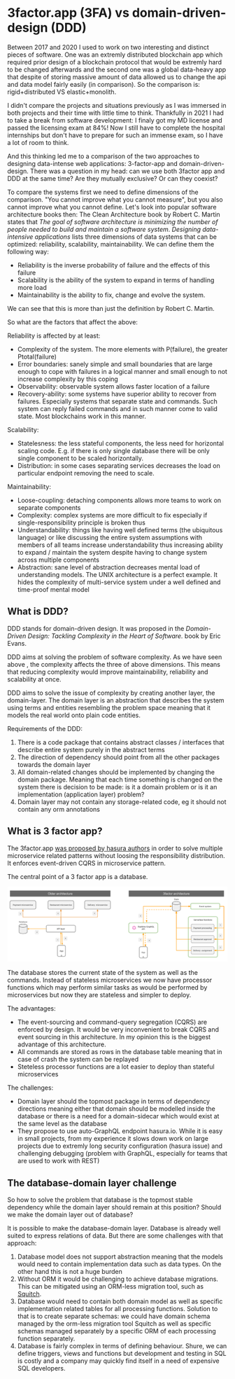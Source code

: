 # 3factor.app (3FA) vs domain-driven-design (DDD)

Between 2017 and 2020 I used to work on two interesting and distinct pieces of software. One was an extremly distributed blockchain app which required prior design of a blockchain protocol that would be extremly hard to be changed afterwards and the second one was a global data-heavy app that despite of storing massive amount of data allowed us to change the api and data model fairly easily (in comparison). So the comparison is: rigid+distributed VS elastic+monolith.

I didn't compare the projects and situations previously as I was immersed in both projects and their time with little time to think. Thankfully in 2021 I had to take a break from software development: I finaly got my MD license and passed the licensing exam at 84%! Now I still have to complete the hospital internships but don't have to prepare for such an immense exam, so I have a lot of room to think.

And this thinking led me to a comparison of the two approaches to designing data-intense web applications: 3-factor-app and domain-driven-design. There was a question in my head: can we use both 3factor app and DDD at the same time? Are they mutually exclusive? Or can they coexist?

To compare the systems first we need to define dimensions of the comparison. "You cannot improve what you cannot measure", but you also cannot improve what you cannot define. Let's look into popular software architecture books then: The Clean Architecture book by Robert C. Martin states that *The goal of software architecture is minimizing the number of people needed to build and maintain a software system*. *Designing data-intensive applications* lists three dimensions of data systems that can be optimized: reliability, scalability, maintainability. We can define them the following way:

- Reliability is the inverse probability of failure and the effects of this failure
- Scalability is the ability of the system to expand in terms of handling more load
- Maintainability is the ability to fix, change and evolve the system.

We can see that this is more than just the definition by Robert C. Martin.

So what are the factors that affect the above:

Reliability is affected by at least:

- Complexity of the system. The more elements with P(failure), the greater Ptotal(failure)
- Error boundaries: sanely simple and small boundaries that are large enough to cope with failures in a logical manner and small enough to not increase complexity by this coping
- Observability: observable system allows faster location of a failure
- Recovery-ability: some systems have superior ability to recover from failures. Especially systems that separate state and commands. Such system can reply failed commands and in such manner come to valid state. Most blockchains work in this manner.

Scalability:

- Statelesness: the less stateful components, the less need for horizontal scaling code. E.g. if there is only single database there will be only single component to be scaled horizontally.
- Distribution: in some cases separating services decreases the load on particular endpoint removing the need to scale.

Maintainability:

- Loose-coupling: detaching components allows more teams to work on separate components
- Complexity: complex systems are more difficult to fix especially if single-responsibility principle is broken thus 
- Understandability: things like having well defined terms (the ubiquitous language) or like discussing the entire system assumptions with members of all teams increase understandability thus increasing ability to expand / maintain the system despite having to change system across multiple components
- Abstraction: sane level of abstraction decreases mental load of understanding models. The UNIX architecture is a perfect example. It hides the complexity of multi-service system under a well defined and time-proof mental model



## What is DDD?

DDD stands for domain-driven design. It was proposed in the **Domain-Driven Design: Tackling Complexity in the Heart of Software*.* book by Eric Evans.

DDD aims at solving the problem of software complexity. As we have seen above , the complexity affects the three of above dimensions. This means that reducing complexity would improve maintainability, reliability and scalability at once. 

DDD aims to solve the issue of complexity by creating another layer, the domain-layer. The domain layer is an abstraction that describes the system using terms and entities resembling the problem space meaning that it models the real world onto plain code entities. 

Requirements of the DDD:

1. There is a code package that contains abstract classes / interfaces that describe entire system purely in the abstract terms
2. The direction of dependency should point from all the other packages towards the domain layer
3. All domain-related changes should be implemented by changing the domain package. Meaning that each time something is changed on the system there is decision to be made: is it a domain problem or is it an implementation (application layer) problem?
4. Domain layer may not contain any storage-related code, eg it should not contain any orm annotations



## What is 3 factor app?

The 3factor.app [was proposed by hasura authors](https://3factor.app/) in order to solve multiple microservice related patterns without loosing the responsibility distribution. It enforces event-driven CQRS in microservice pattern.

The central point of a 3 factor app is a database.

![3 factor app as described on 3factor.app website](./img/3factor-migration.png)

The database stores the current state of the system as well as the commands. Instead of stateless microservices we now have processor functions which may perform similar tasks as would be performed by microservices but now they are stateless and simpler to deploy.

The advantages:

- The event-sourcing and command-query segregation (CQRS) are enforced by design. It would be very inconvenient to break CQRS and event sourcing in this architecture. In my opinion this is the biggest advantage of this architecture.
- All commands are stored as rows in the database table meaning that in case of crash the system can be replayed
- Steteless processor functions are a lot easier to deploy than stateful microservices

The challenges:

- Domain layer should the topmost package in terms of dependency directions meaning either that domain should be modelled inside the database or there is a need for a domain-sidecar which would exist at the same level as the database
- They propose to use auto-GraphQL endpoint hasura.io. While it is easy in small projects, from my experience it slows down work on large projects due to extremly long security configuration (hasura issue) and challenging debugging (problem with GraphQL, especially for teams that are used to work with REST)



## The database-domain layer challenge

So how to solve the problem that database is the topmost stable dependency while the domain layer should remain at this position? Should we make the domain layer out of database?

It is possible to make the database-domain layer. Database is already well suited to express relations of data. But there are some challenges with that approach:

1. Database model does not support abstraction meaning that the models would need to contain implementation data such as data types. On the other hand this is not a huge burden
2. Without ORM it would be challenging to achieve database migrations. This can be mitigated using an ORM-less migration tool, such as [Squitch](https://github.com/sqitchers/sqitch). 
3. Database would need to contain both domain model as well as specific implementation related tables for all processing functions. Solution to that is to create separate schemas: we could have domain schema managed by the orm-less migration tool Squitch as well as specific schemas managed separately by a specific ORM of each processing function separately.
4. Database is fairly complex in terms of defining behaviour. Shure, we can define triggers, views and functions but development and testing in SQL is costly and a company may quickly find itself in a need of expensive SQL developers.

